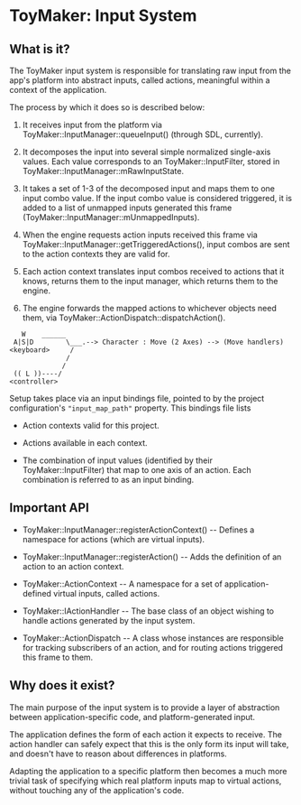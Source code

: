 # ToyMaker: Input System

## What is it?

The ToyMaker input system is responsible for translating raw input from the app's platform into abstract inputs, called actions, meaningful within a context of the application.

The process by which it does so is described below:

1. It receives input from the platform via ToyMaker::InputManager::queueInput() (through SDL, currently).

2. It decomposes the input into several simple normalized single-axis values.  Each value corresponds to an ToyMaker::InputFilter, stored in ToyMaker::InputManager::mRawInputState.

3. It takes a set of 1-3 of the decomposed input and maps them to one input combo value.  If the input combo value is considered triggered, it is added to a list of unmapped inputs generated this frame (ToyMaker::InputManager::mUnmappedInputs).

4. When the engine requests action inputs received this frame via ToyMaker::InputManager::getTriggeredActions(), input combos are sent to the action contexts they are valid for.

5. Each action context translates input combos received to actions that it knows, returns them to the input manager, which returns them to the engine.

6. The engine forwards the mapped actions to whichever objects need them, via ToyMaker::ActionDispatch::dispatchAction().

```plaintext
   W    ______
 A|S|D        \___.--> Character : Move (2 Axes) --> (Move handlers)
<keyboard>     /
              /
             /
 (( L ))----/
<controller>
```

Setup takes place via an input bindings file, pointed to by the project configuration's `"input_map_path"` property.  This bindings file lists

- Action contexts valid for this project.

- Actions available in each context.

- The combination of input values (identified by their ToyMaker::InputFilter) that map to one axis of an action.  Each combination is referred to as an input binding.

## Important API

- ToyMaker::InputManager::registerActionContext() -- Defines a namespace for actions (which are virtual inputs).

- ToyMaker::InputManager::registerAction() -- Adds the definition of an action to an action context.

- ToyMaker::ActionContext -- A namespace for a set of application-defined virtual inputs, called actions.

- ToyMaker::IActionHandler -- The base class of an object wishing to handle actions generated by the input system.

- ToyMaker::ActionDispatch -- A class whose instances are responsible for tracking subscribers of an action, and for routing actions triggered this frame to them.

## Why does it exist?

The main purpose of the input system is to provide a layer of abstraction between application-specific code, and platform-generated input.

The application defines the form of each action it expects to receive.  The action handler can safely expect that this is the only form its input will take, and doesn't have to reason about differences in platforms.

Adapting the application to a specific platform then becomes a much more trivial task of specifying which real platform inputs map to virtual actions, without touching any of the application's code.
